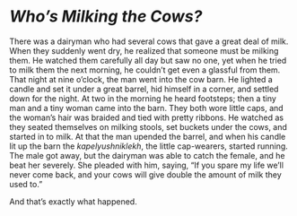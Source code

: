 # ***Who’s Milking the Cows?***



There was a dairyman who had several cows that gave a great deal of milk. When they suddenly went dry, he realized that someone must be milking them. He watched them carefully all day but saw no one, yet when he tried to milk them the next morning, he couldn’t get even a glassful from them. That night at nine o’clock, the man went into the cow barn. He lighted a candle and set it under a great barrel, hid himself in a corner, and settled down for the night. At two in the morning he heard footsteps; then a tiny man and a tiny woman came into the barn. They both wore little caps, and the woman’s hair was braided and tied with pretty ribbons. He watched as they seated themselves on milking stools, set buckets under the cows, and started in to milk. At that the man upended the barrel, and when his candle lit up the barn the *kapelyushniklekh*, the little cap-wearers, started running. The male got away, but the dairyman was able to catch the female, and he beat her severely. She pleaded with him, saying, “If you spare my life we’ll never come back, and your cows will give double the amount of milk they used to.”

And that’s exactly what happened.